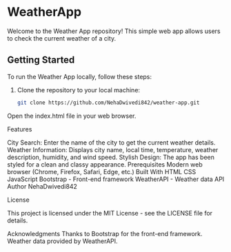 ﻿# WeatherApp

Welcome to the Weather App repository! This simple web app allows users to check the current weather of a city.

## Getting Started

To run the Weather App locally, follow these steps:

1. Clone the repository to your local machine:

   ```bash
   git clone https://github.com/NehaDwivedi842/weather-app.git
Open the index.html file in your web browser.


Features


City Search: Enter the name of the city to get the current weather details.
Weather Information: Displays city name, local time, temperature, weather description, humidity, and wind speed.
Stylish Design: The app has been styled for a clean and classy appearance.
Prerequisites
Modern web browser (Chrome, Firefox, Safari, Edge, etc.)
Built With
HTML
CSS
JavaScript
Bootstrap - Front-end framework
WeatherAPI - Weather data API
Author
NehaDwivedi842 


License


This project is licensed under the MIT License - see the LICENSE file for details.

Acknowledgments
Thanks to Bootstrap for the front-end framework.
Weather data provided by WeatherAPI.
